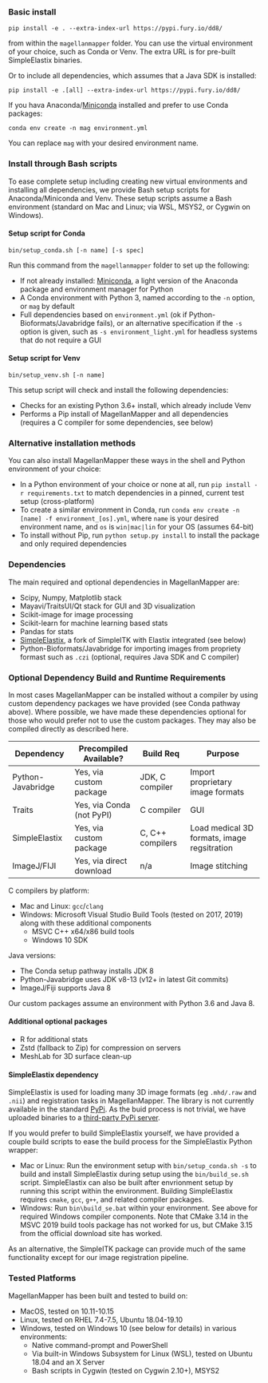### Basic install

```
pip install -e . --extra-index-url https://pypi.fury.io/dd8/
```

from within the `magellanmapper` folder. You can use the virtual environment of your choice, such as Conda or Venv. The extra URL is for pre-built SimpleElastix binaries.

Or to include all dependencies, which assumes that a Java SDK is installed:

```
pip install -e .[all] --extra-index-url https://pypi.fury.io/dd8/
```

If you hava Anaconda/[Miniconda](https://docs.conda.io/en/latest/miniconda.html) installed and prefer to use Conda packages:

```
conda env create -n mag environment.yml
```

You can replace `mag` with your desired environment name.

### Install through Bash scripts

To ease complete setup including creating new virtual environments and installing all dependencies, we provide Bash setup scripts for Anaconda/Miniconda and Venv. These setup scripts assume a Bash environment (standard on Mac and Linux; via WSL, MSYS2, or Cygwin on Windows).

#### Setup script for Conda

```
bin/setup_conda.sh [-n name] [-s spec]
```

Run this command from the `magellanmapper` folder to set up the following:

- If not already installed: [Miniconda](https://conda.io/miniconda.html), a light version of the Anaconda package and environment manager for Python
- A Conda environment with Python 3, named according to the `-n` option, or `mag` by default
- Full dependencies based on `environment.yml` (ok if Python-Bioformats/Javabridge fails), or an alternative specification if the `-s` option is given, such as `-s environment_light.yml` for headless systems that do not require a GUI

#### Setup script for Venv

```
bin/setup_venv.sh [-n name]
```

This setup script will check and install the following dependencies:

- Checks for an existing Python 3.6+ install, which already include Venv
- Performs a Pip install of MagellanMapper and all dependencies (requires a C compiler for some dependencies, see below)

### Alternative installation methods

You can also install MagellanMapper these ways in the shell and Python environment of your choice:

- In a Python environment of your choice or none at all, run `pip install -r requirements.txt` to match dependencies in a pinned, current test setup (cross-platform)
- To create a similar environment in Conda, run `conda env create -n [name] -f environment_[os].yml`, where `name` is your desired environment name, and `os` is `win|mac|lin` for your OS (assumes 64-bit)
- To install without Pip, run `python setup.py install` to install the package and only required dependencies

### Dependencies

The main required and optional dependencies in MagellanMapper are:

- Scipy, Numpy, Matplotlib stack
- Mayavi/TraitsUI/Qt stack for GUI and 3D visualization
- Scikit-image for image processing
- Scikit-learn for machine learning based stats
- Pandas for stats
- [SimpleElastix](https://github.com/SuperElastix/SimpleElastix), a fork of SimpleITK with Elastix integrated (see below)
- Python-Bioformats/Javabridge for importing images from propriety formast such as `.czi` (optional, requires Java SDK and C compiler)

### Optional Dependency Build and Runtime Requirements

In most cases MagellanMapper can be installed without a compiler by using custom dependency packages we have provided (see Conda pathway above). Where possible, we have made these dependencies optional for those who would prefer not to use the custom packages. They may also be compiled directly as described here.


| Dependency | Precompiled Available? | Build Req | Purpose | 
| --- | --- | --- | --- |
| Python-Javabridge | Yes, via custom package | JDK, C compiler| Import proprietary image formats |
| Traits | Yes, via Conda (not PyPI) | C compiler | GUI |
| SimpleElastix | Yes, via custom package | C, C++ compilers | Load medical 3D formats, image regsitration |
| ImageJ/FIJI | Yes, via direct download | n/a | Image stitching |

C compilers by platform:

- Mac and Linux: `gcc`/`clang`
- Windows: Microsoft Visual Studio Build Tools (tested on 2017, 2019) along with these additional components
  - MSVC C++ x64/x86 build tools
  - Windows 10 SDK

Java versions:

- The Conda setup pathway installs JDK 8
- Python-Javabridge uses JDK v8-13 (v12+ in latest Git commits)
- ImageJ/Fiji supports Java 8

Our custom packages assume an environment with Python 3.6 and Java 8.

#### Additional optional packages

- R for additional stats
- Zstd (fallback to Zip) for compression on servers
- MeshLab for 3D surface clean-up

#### SimpleElastix dependency

SimpleElastix is used for loading many 3D image formats (eg `.mhd/.raw` and `.nii`) and registration tasks in MagellanMapper. The library is not currently available in the standard [PyPi](https://pypi.org/). As the buid process is not trivial, we have uploaded binaries to a [third-party PyPi server](https://pypi.fury.io/dd8/).

If you would prefer to build SimpleElastix yourself, we have provided a couple build scripts to ease the build process for the SimpleElastix Python wrapper:

- Mac or Linux: Run the environment setup with `bin/setup_conda.sh -s` to build and install SimpleElastix during setup using the `bin/build_se.sh` script. SimpleElastix can also be built after envrionment setup by running this script within the environment. Building SimpleElastix requires `cmake`, `gcc`, `g++`, and related compiler packages.
- Windows: Run `bin\build_se.bat` within your environment. See above for required Windows compiler components. Note that CMake 3.14 in the MSVC 2019 build tools package has not worked for us, but CMake 3.15 from the official download site has worked.

As an alternative, the SimpleITK package can provide much of the same functionality except for our image registration pipeline.

### Tested Platforms

MagellanMapper has been built and tested to build on:

- MacOS, tested on 10.11-10.15
- Linux, tested on RHEL 7.4-7.5, Ubuntu 18.04-19.10
- Windows, tested on Windows 10 (see below for details) in various environments:
  - Native command-prompt and PowerShell
  - Via built-in Windows Subsystem for Linux (WSL), tested on Ubuntu 18.04 and an X Server
  - Bash scripts in Cygwin (tested on Cygwin 2.10+), MSYS2
